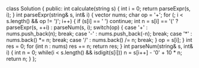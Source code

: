 class Solution {
public:
int calculate(string s) {
int i = 0;
return parseExpr(s, i);
}
int parseExpr(string& s, int& i) {
vector<int> nums;
char op = '+';
for (; i < s.length() && op != ')'; i++) {
if (s[i] == ' ') continue;
int n = s[i] == '(' ? parseExpr(s, ++i) : parseNum(s, i);
switch(op) {
case '+' : nums.push_back(n); break;
case '-' : nums.push_back(-n); break;
case '*' : nums.back() *= n; break;
case '/' : nums.back() /= n; break;
}
op = s[i];
}
int res = 0;
for (int n : nums) res += n;
return res;
}
int parseNum(string& s, int& i) {
int n = 0;
while(i < s.length() && isdigit(s[i]))
n = s[i++] - '0' + 10 * n;
return n;
}
};